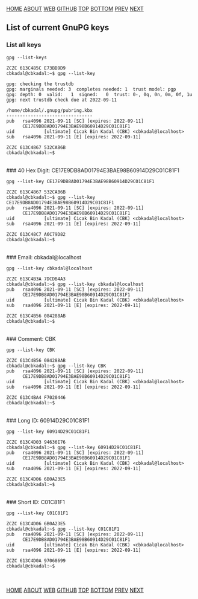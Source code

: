 ---
---
[HOME](index.md)
[ABOUT](README.md)
[WEB](https://osp4diss.vlsm.org/)
[GITHUB](https://github.com/UI-FASILKOM-OS/osp4diss/)
[TOP](#)
[BOTTOM](#endofpage)
[PREV](CBKadal2.md)
[NEXT](W02-02.md)

## List of current GnuPG keys

### List all keys

```
gpg --list-keys

```

```
ZCZC 613C485C E73BB9D9
cbkadal@cbkadal:~$ gpg --list-key

gpg: checking the trustdb
gpg: marginals needed: 3  completes needed: 1  trust model: pgp
gpg: depth: 0  valid:   1  signed:   0  trust: 0-, 0q, 0n, 0m, 0f, 1u
gpg: next trustdb check due at 2022-09-11

/home/cbkadal/.gnupg/pubring.kbx
--------------------------------
pub   rsa4096 2021-09-11 [SC] [expires: 2022-09-11]
      CE17E9DB8AD01794E3BAE98B60914D29C01C81F1
uid           [ultimate] Cicak Bin Kadal (CBK) <cbkadal@localhost>
sub   rsa4096 2021-09-11 [E] [expires: 2022-09-11]

ZCZC 613C4867 532CAB6B
cbkadal@cbkadal:~$

```

<br>
### 40 Hex Digit: CE17E9DB8AD01794E3BAE98B60914D29C01C81F1

```
gpg --list-key CE17E9DB8AD01794E3BAE98B60914D29C01C81F1

```

```
ZCZC 613C4867 532CAB6B
cbkadal@cbkadal:~$ gpg --list-key CE17E9DB8AD01794E3BAE98B60914D29C01C81F1
pub   rsa4096 2021-09-11 [SC] [expires: 2022-09-11]
      CE17E9DB8AD01794E3BAE98B60914D29C01C81F1
uid           [ultimate] Cicak Bin Kadal (CBK) <cbkadal@localhost>
sub   rsa4096 2021-09-11 [E] [expires: 2022-09-11]

ZCZC 613C48C7 A6C79D82
cbkadal@cbkadal:~$ 

```

<br>
### Email: cbkadal@localhost

```
gpg --list-key cbkadal@localhost

```

```
ZCZC 613C4B3A 7DCDB4A3
cbkadal@cbkadal:~$ gpg --list-key cbkadal@localhost
pub   rsa4096 2021-09-11 [SC] [expires: 2022-09-11]
      CE17E9DB8AD01794E3BAE98B60914D29C01C81F1
uid           [ultimate] Cicak Bin Kadal (CBK) <cbkadal@localhost>
sub   rsa4096 2021-09-11 [E] [expires: 2022-09-11]

ZCZC 613C4B56 084288AB
cbkadal@cbkadal:~$ 

```

<br>
### Comment: CBK

```
gpg --list-key CBK

```

```
ZCZC 613C4B56 084288AB
cbkadal@cbkadal:~$ gpg --list-key CBK
pub   rsa4096 2021-09-11 [SC] [expires: 2022-09-11]
      CE17E9DB8AD01794E3BAE98B60914D29C01C81F1
uid           [ultimate] Cicak Bin Kadal (CBK) <cbkadal@localhost>
sub   rsa4096 2021-09-11 [E] [expires: 2022-09-11]

ZCZC 613C4BA4 F7020446
cbkadal@cbkadal:~$

```

<br>
### Long ID: 60914D29C01C81F1

```
gpg --list-key 60914D29C01C81F1

```

```
ZCZC 613C4D03 94636E76
cbkadal@cbkadal:~$ gpg --list-key 60914D29C01C81F1
pub   rsa4096 2021-09-11 [SC] [expires: 2022-09-11]
      CE17E9DB8AD01794E3BAE98B60914D29C01C81F1
uid           [ultimate] Cicak Bin Kadal (CBK) <cbkadal@localhost>
sub   rsa4096 2021-09-11 [E] [expires: 2022-09-11]

ZCZC 613C4D06 6B0A23E5
cbkadal@cbkadal:~$

```

<br>
### Short ID: C01C81F1

```
gpg --list-key C01C81F1

```

```
ZCZC 613C4D06 6B0A23E5
cbkadal@cbkadal:~$ gpg --list-key C01C81F1
pub   rsa4096 2021-09-11 [SC] [expires: 2022-09-11]
      CE17E9DB8AD01794E3BAE98B60914D29C01C81F1
uid           [ultimate] Cicak Bin Kadal (CBK) <cbkadal@localhost>
sub   rsa4096 2021-09-11 [E] [expires: 2022-09-11]

ZCZC 613C4D0A 97068699
cbkadal@cbkadal:~$

```

<br id="endofpage"><br>
[HOME](index.md)
[ABOUT](README.md)
[WEB](https://osp4diss.vlsm.org/)
[GITHUB](https://github.com/UI-FASILKOM-OS/osp4diss/)
[TOP](#)
[BOTTOM](#endofpage)
[PREV](CBKadal2.md)
[NEXT](W02-02.md)

